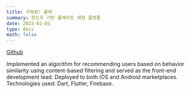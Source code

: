 ```yaml
---
title: 구해줘! 룸메
summary: 윈도우 기반 룸메이트 매칭 플랫폼
date: 2023-01-01
type: docs
math: false
---
```


[Github](https://github.com/rkdbq/Roomie-v2)

Implemented an algorithm for recommending users based on behavior similarity using content-based filtering and served as the front-end development lead.
Deployed to both iOS and Android marketplaces.
Technologies used: Dart, Flutter, Firebase.